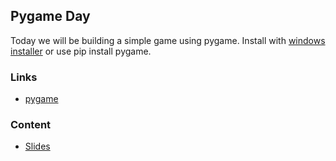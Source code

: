 ## Pygame Day

Today we will be building a simple game using pygame. Install with
[windows installer](http://www.pygame.org/download.shtml) or use pip install pygame.

### Links

* [pygame](http://www.pygame.org)


### Content

* [Slides](day-6.html)
